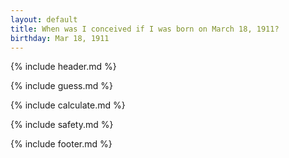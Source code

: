 ```yaml
---
layout: default
title: When was I conceived if I was born on March 18, 1911?
birthday: Mar 18, 1911
---
```


{% include header.md %}

{% include guess.md %}

{% include calculate.md %}

{% include safety.md %}

{% include footer.md %}



